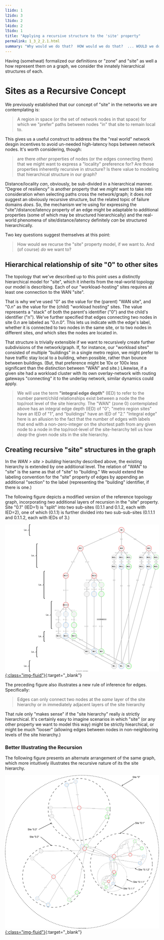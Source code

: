 ```yaml
---
l1idx: 1
l2idx: 3
l3idx: 2
l4idx: 2
l5idx: 1
title: "Applying a recursive structure to the 'site' property"
permalink: 1_3_2_2.1.html
summary: "Why would we do that?  HOW would we do that?  ... WOULD we do that?"
---
```


Having (somehwat) formalized our definitions or "zone" and "site" as well a how represent them on a graph, we consider the innately hierarchical structures of each.

# Sites as a Recursive Concept

We previously established that our concept of "site" in the networks we are contemplating is:
> A region in space (or the set of network nodes in that space) for which we "prefer" paths between nodes "in" that site to remain local to.

This gives us a useful construct to address the the "real world" network desgin incentives to avoid un-needed high-latency hops between network nodes.  It's worth considering, though: 
> are there *other* properties of nodes (or the edges connecting them) that we might want to express a "locality" preference for?  Are those properties inherently recursive in structure?  Is there value to modeling that hierarchical structure in our graph?

Distance/locality *can*, obviously, be sub-divided in a hierarchical manner.   "Degree of resiliency" is another property that we *might* want to take into consideration when selecting paths cross the network/graph; it does *not* suggest an obviously recursive structure, but the related topic of failure domains *does*.  So, the mechanism we're using for expressing the "site"/distance/latency property of an edge might be adaptable to additional properties (some of which may be structured hierarchically) and the real-world phenomena of site/distance/latency definitely *can* be structured hierarchically.

Two key questions suggest themselves at this point:
> How would we recurse the "site" property model, if we want to.  And (of course) *do* we want to?

##  Hierarchical relationship of site "0" to other sites

The topology that we've described up to this point uses a distinctly hierarchical model for "site", which it inherits from the real-world topology our model is describing.  Each of our "workload-hosting" sites requires at least one connection to the WAN "site".

That is why we've used "0" as the value for the (parent) "WAN site", and "0.*n*" as the value for the (child) "workload hosting" sites.  The value represents a "stack" of both the parent's identifier ("0") and the child's identifier ("n").   We've further specified that edges connecting two nodes in site 0.*n* are labeled as "0.*n*.0".  This lets us indicate with the edge's label, whether it is connected to two nodes in the same site, or to two nodes in different sites, *and* which sites the nodes are located in.

That structure is trivially extensible if we want to recursively create further subdivisions of the network/graph.  If, for instance, our "workload sites" consisted of multiple "buildings" in a single metro region, we might prefer to have traffic stay local to a building, when possible, rather than bounce between buildings.  (But, that preference might be 10x or 100x less significant than the distinction between "WAN" and site.)  Likewise, if a given site had a workload cluster with its own overlay-network with routing gateways "connecting" it to the underlay network, similar dynamics could apply.

> We will use the term **"integral edge depth"** (IED) to refer to the number parent/child relationships exist between a node the the top/root level of the site hierarchy.  The "WAN" (zone 0) contemplated above has an integral edge depth (IED) of "0"; "metro region sites" have an IED of "1", and "buildings" have an IED of "2."  "Integral edge" here is an allusion to the fact that the number of edges with labels that end with a non-zero-integer on the shortest path from any given node to a node in the top/root-level of the site-herarchy tell us how *deep* the given node sits in the site hierarchy.

## Creating recursive "site" structures in the graph

In the *WAN > site > building* hierarchy described above, the existing hierarchy is extended by one additional level.  The relation of "WAN" to "site" is the same as that of "site" to "building."  We would extend the labeling convention for the "site" property of edges by appending an additional "section" to the label (representing the "building" identifier, if there is one.)

The following figure depicts a modified version of the reference topology graph, incorporating *two* additional layers of recursion in the "site" property.  Site "0.1" (IED=1) is "split" into two sub-sites (0.1.1 and 0.1.2, each with IED=2), one of which (0.1.1) is further divided into two sub-sub-sites (0.1.1.1 and 0.1.1.2, each with IEDs of 3.)

[![image](./grphth-13.svg){:class="img-fluid"}](./pages/1/3(ecmp-symmetric)/grphth-13.svg){:target="_blank"}

The preceding figure also illustrates a new rule of inference for edges.  Specifically:

> Edges can only connect two nodes at the *same* layer of the site hierarchy or in immediately adjacent layers of the site hierarchy

That rule only "makes sense" if the "site hierarchy" really *is* strictly hierarchical. It's certainly easy to imagine scenarios in which "site" (or any other property we want to model this way) might be strictly hiearchical, or might be much "looser" (allowing edges between nodes in non-neighboring levels of the site hierarchy.)


### Better Illustrating the Recursion

The following figure presents an alternate arrangement of the same graph, which more intuitively illustrates the recursive nature of its the site hierarchy.

[![image](./grphth-15.svg){:class="img-fluid"}](./grphth-15.svg){:target="_blank"}
